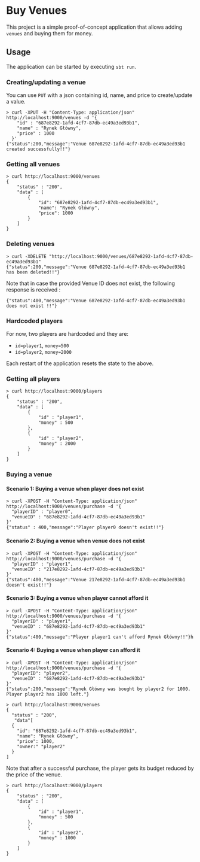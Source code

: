 # Buy Venues
This project is a simple proof-of-concept application that allows adding `venues` and buying them for money.

## Usage
The application can be started by executing `sbt run`.

### Creating/updating a venue
You can use `PUT` with a json containing id, name, and price to create/update a value.
```
> curl -XPUT -H "Content-Type: application/json" http://localhost:9000/venues -d '{
    "id" : "687e8292-1afd-4cf7-87db-ec49a3ed93b1",
    "name" : "Rynek Główny",
    "price" : 1000
  }'
{"status":200,"message":"Venue 687e8292-1afd-4cf7-87db-ec49a3ed93b1 created successfully!!"}
```

### Getting all venues
```
> curl http://localhost:9000/venues
{
    "status" : "200",
    "data" : [
        {
            "id": "687e8292-1afd-4cf7-87db-ec49a3ed93b1",
            "name": "Rynek Główny",
            "price": 1000
        }
    ] 
}
```

### Deleting venues
```
> curl -XDELETE "http://localhost:9000/venues/687e8292-1afd-4cf7-87db-ec49a3ed93b1"
{"status":200,"message":"Venue 687e8292-1afd-4cf7-87db-ec49a3ed93b1 has been deleted!!"}
```
Note that in case the provided Venue ID does not exist, the following response is received :
```
{"status":400,"message":"Venue 687e8292-1afd-4cf7-87db-ec49a3ed93b1 does not exist !!"}
```

### Hardcoded players
For now, two players are hardcoded and they are:
- `id=player1`, `money=500`
- `id=player2`, `money=2000`

Each restart of the application resets the state to the above.

### Getting all players
```
> curl http://localhost:9000/players
{
    "status" : "200",
    "data" : [
        {
            "id" : "player1",
            "money" : 500
        },
        {
            "id" : "player2",
            "money" : 2000
        }
    ]
}
```

### Buying a venue

#### Scenario 1: Buying a venue when player does not exist
```
> curl -XPOST -H "Content-Type: application/json" http://localhost:9000/venues/purchase -d '{
  "playerID" : "player0",
  "venueID" : "687e8292-1afd-4cf7-87db-ec49a3ed93b1"
}'
{"status" : 400,"message":"Player player0 doesn't exist!!"}
```

#### Scenario 2: Buying a venue when venue does not exist
```
> curl -XPOST -H "Content-Type: application/json" http://localhost:9000/venues/purchase -d '{
  "playerID" : "player1",
  "venueID" : "217e8292-1afd-4cf7-87db-ec49a3ed93b1"
}'
{"status":400,"message":"Venue 217e8292-1afd-4cf7-87db-ec49a3ed93b1 doesn't exist!!"}
```

#### Scenario 3: Buying a venue when player cannot afford it
```
> curl -XPOST -H "Content-Type: application/json" http://localhost:9000/venues/purchase -d '{
  "playerID" : "player1",
  "venueID" : "687e8292-1afd-4cf7-87db-ec49a3ed93b1"
}'
{"status":400,"message":"Player player1 can't afford Rynek Główny!!"}h
```

#### Scenario 4: Buying a venue when player can afford it
```
> curl -XPOST -H "Content-Type: application/json" http://localhost:9000/venues/purchase -d '{
  "playerID": "player2",
  "venueID" : "687e8292-1afd-4cf7-87db-ec49a3ed93b1"
}'
{"status":200,"message":"Rynek Główny was bought by player2 for 1000. Player player2 has 1000 left."}
```

```
> curl http://localhost:9000/venues
{
  "status" : "200",
   "data"[
  {
    "id": "687e8292-1afd-4cf7-87db-ec49a3ed93b1",
    "name": "Rynek Główny",
    "price": 1000,
    "owner:" "player2"
  }
]
```

Note that after a successful purchase, the player gets its budget reduced by the price of the venue.

```
> curl http://localhost:9000/players
{
    "status" : "200",
    "data" : [
        {
            "id" : "player1",
            "money" : 500
        },
        {
            "id" : "player2",
            "money" : 1000
        }
    ]
}
```
